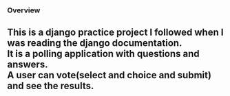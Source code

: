 ### Overview
<h2> This is a django practice project I followed when I was reading the django documentation. <br>
It is a polling application with questions and answers. <br>
A user can vote(select and choice and submit) and see the results.
</h2>
